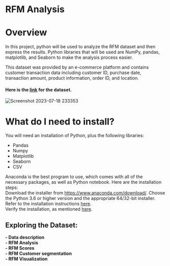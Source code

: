 # **RFM Analysis**
# **Overview**
In this project, python will be used to analyze the RFM dataset and then express the results. Python libraries that will be used are NumPy, pandas, matplotlib, and Seaborn to make the analysis process easier.

This dataset was provided by an e-commerce platform and contains customer transaction data including customer ID, purchase date, transaction amount, product information, order ID, and location.

#### Here is the [link](https://statso.io/rfm-analysis-case-study/) for the dataset.

![Screenshot 2023-07-18 233353](https://github.com/janaAmabrouk/RFM-Analysis/assets/110740808/a5f97a84-7c76-4918-9949-a3610b9ba471)


# **What do I need to install?**
You will need an installation of Python, plus the following libraries:
- Pandas
- Numpy
- Matplotlib
- Seaborn
- CSV

Anaconda is the best program to use, which comes with all of the necessary packages, as well as Python notebook. Here are the installation steps:
<br>Download the installer from https://www.anaconda.com/download/. Choose the Python 3.6 or higher version and the appropriate 64/32-bit installer.
<br>Refer to the installation instructions [here](https://docs.anaconda.com/anaconda/install/).
<br>Verify the installation, as mentioned [here](https://docs.anaconda.com/anaconda/install/verify-install/).

## **Exploring the Dataset:**
**- Data description** <br>
**- RFM Analysis** <br>
**- RFM Scores** <br>
**- RFM Customer segmentation** <br>
**- RFM Visualization** <br>
